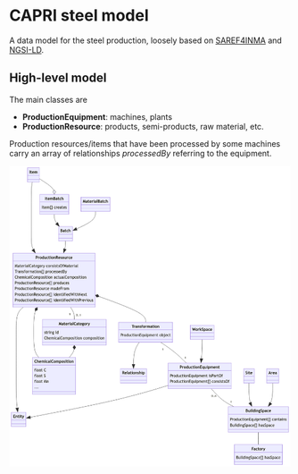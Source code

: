 # CAPRI steel model

A data model for the steel production, loosely based on [SAREF4INMA](https://saref.etsi.org/saref4inma) and [NGSI-LD](https://www.etsi.org/deliver/etsi_gs/CIM/001_099/009/01.06.01_60/gs_CIM009v010601p.pdf).

## High-level model

The main classes are

 * **ProductionEquipment**: machines, plants
 * **ProductionResource**: products, semi-products, raw material, etc.
 
Production resources/items that have been processed by some machines carry an array of relationships *processedBy* referring to the equipment.

<img src="./docs/modelGeneric.png" alt="High-level class structure of the data model" style="width:900px;"/>


 
